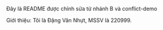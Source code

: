 Đây là README được chỉnh sửa từ nhánh B và conflict-demo

Giới thiệu: Tôi là Đặng Văn Nhựt, MSSV là 220999.


